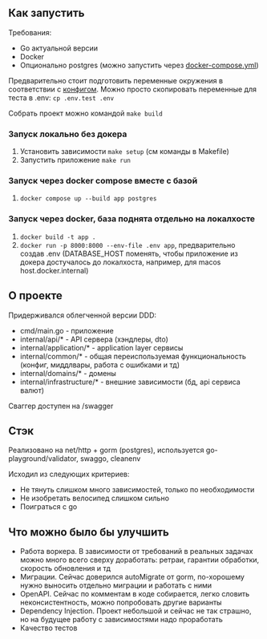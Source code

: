 ## Как запустить

Требования:
- Go актуальной версии
- Docker
- Опционально postgres (можно запустить через [docker-compose.yml](docker-compose))

Предварительно стоит подготовить переменные окружения в соответствии с [конфигом](./internal//common//config/config.go). Можно просто скопировать переменные для теста в .env: `cp .env.test .env`

Собрать проект можно командой `make build`

### Запуск локально без докера
1. Установить зависимости `make setup` (см команды в Makefile)
2. Запустить приложение `make run`

### Запуск через docker compose вместе с базой
1. `docker compose up --build app postgres`

### Запуск через docker, база поднята отдельно на локалхосте
1. `docker build -t app .`
2. `docker run -p 8000:8000 --env-file .env app`, предварительно создав .env (DATABASE_HOST поменять, чтобы приложение из докера достучалось до локалхоста, например, для macos host.docker.internal)

## О проекте
Придерживался облегченной версии DDD:
- cmd/main.go - приложение
- internal/api/* - API сервера (хэндлеры, dto)
- internal/application/* - application layer сервисы
- internal/common/* - общая переиспользуемая функциональность (конфиг, миддлвары, работа с ошибками и тд)
- internal/domains/* - домены
- internal/infrastructure/* - внешние зависимости (бд, api сервиса валют) 

Сваггер доступен на /swagger

## Стэк
Реализовано на net/http + gorm (postgres), используется go-playground/validator, swaggo, cleanenv

Исходил из следующих критериев:
- Не тянуть слишком много зависимостей, только по необходимости
- Не изобретать велосипед слишком сильно
- Поиграться с go

## Что можно было бы улучшить
- Работа воркера. В зависимости от требований в реальных задачах можно много всего сверху доработать: ретраи, гарантии обработки, скорость обновления и тд
- Миграции. Сейчас доверился autoMigrate от gorm, по-хорошему нужно выносить отдельно миграции и работать с ними
- OpenAPI. Сейчас по комментам в коде собирается, легко словить неконсистентность, можно попробовать другие варианты
- Dependency Injection. Проект небольшой и сейчас не так страшно, но на будущее работу с зависимостями надо проработать
- Качество тестов